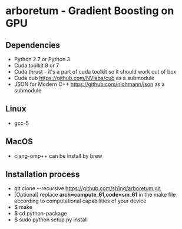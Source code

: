 # arboretum -  Gradient Boosting on GPU

## Dependencies
* Python 2.7 or Python 3
* Cuda toolkit 8 or 7
* Cuda thrust - it's a part of cuda toolkit so it should work out of box
* Cuda cub https://github.com/NVlabs/cub as a submodule
* JSON for Modern C++ https://github.com/nlohmann/json as a submodule

## Linux
* gcc-5

## MacOS
* clang-omp++ can be install by brew

## Installation process
* git clone --recursive https://github.com/sh1ng/arboretum.git
* [Optional] replace __arch=compute_61,code=sm_61__ in the make file according to computational capabilities of your device 
* $ make 
* $ cd python-package
* $ sudo python setup.py install
